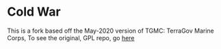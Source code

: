  # Cold War


 This is a fork based off the May-2020 version of TGMC: TerraGov Marine Corps, To see the original, GPL repo, go [here](https://github.com/tgstation/TerraGov-Marine-Corps)
